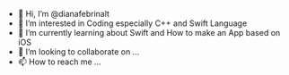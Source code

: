 - 👋 Hi, I’m @dianafebrinalt
- 👀 I’m interested in Coding especially C++ and Swift Language
- 🌱 I’m currently learning about Swift and How to make an App based on iOS
- 💞️ I’m looking to collaborate on ...
- 📫 How to reach me ...

<!---
dianafebrinalt/dianafebrinalt is a ✨ special ✨ repository because its `README.md` (this file) appears on your GitHub profile.
You can click the Preview link to take a look at your changes.
--->

